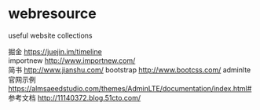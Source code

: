 # webresource
useful website collections

掘金 https://juejin.im/timeline  
importnew http://www.importnew.com/  
简书 http://www.jianshu.com/
bootstrap http://www.bootcss.com/
adminlte 
官网示例    https://almsaeedstudio.com/themes/AdminLTE/documentation/index.html#
参考文档    http://11140372.blog.51cto.com/